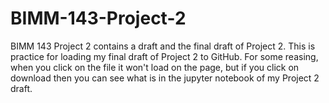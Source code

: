 # BIMM-143-Project-2
BIMM 143 Project 2 contains a draft and the final draft of Project 2.
This is practice for loading my final draft of Project 2 to GitHub.
For some reasing, when you click on the file it won't load on the page, 
but if you click on download then you can see what is in the jupyter notebook of my Project 2 draft.
